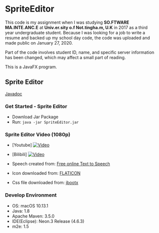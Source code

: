 # SpriteEditor

This code is my assignment when I was studying **SO.FTWARE MA.INTE.ANC.E** at **Univ.er.sity o.f Not.tingha.m, U.K** in 2017 as a third year undergraduate student. Because I was looking for a job to write a resume and backed up my school day code, the code was uploaded and made public on January 27, 2020.

Part of the code involves student ID, name, and specific server information has been changed, which may affect a small part of reading.

This is a JavaFX program.

## Sprite Editor

[Javadoc](http://sprite-editor-javadoc.oss-cn-beijing.aliyuncs.com/index.html)

### Get Started - Sprite Editor

- Download Jar Package
- Run: `java -jar SpriteEditor.jar`

### Sprite Editor Video (1080p)

- [Youtube]
[![Video](https://img.youtube.com/vi/IfbyuPeOLWQ/0.jpg)](https://www.youtube.com/watch?v=IfbyuPeOLWQ)
- [Bilibili]
[![Video](https://img.youtube.com/vi/IfbyuPeOLWQ/0.jpg)](https://www.bilibili.com/video/av85357576/)

- Speech created from: [Free online Text to Speech](http://www.texttomp3.online/)
- Icon downloaded from: [FLATICON](https://www.flaticon.com/)
- Css file downloaded from: [jbootx](https://github.com/dicolar/jbootx)

### Develop Environment

- OS: macOS 10.13.1
- Java: 1.8
- Apache Maven: 3.5.0
- IDE(Eclipse): Neon.3 Release (4.6.3)
- m2e: 1.5

